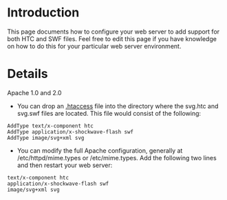 # Introduction #

This page documents how to configure your web server to add support for both HTC and SWF files. Feel free to edit this page if you have knowledge on how to do this for your particular web server environment.


# Details #

Apache 1.0 and 2.0
  * You can drop an [.htaccess](http://www.javascriptkit.com/howto/htaccess.shtml) file into the directory where the svg.htc and svg.swf files are located. This file would consist of the following:

```
AddType text/x-component htc
AddType application/x-shockwave-flash swf
AddType image/svg+xml svg
```

  * You can modify the full Apache configuration, generally at /etc/httpd/mime.types or /etc/mime.types. Add the following two lines and then restart your web server:

```
text/x-component htc
application/x-shockwave-flash swf
image/svg+xml svg
```